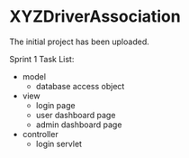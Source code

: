 # XYZDriverAssociation

The initial project has been uploaded.

Sprint 1 Task List:
- model
  - database access object
- view
  - login page
  - user dashboard page
  - admin dashboard page
- controller
  - login servlet
